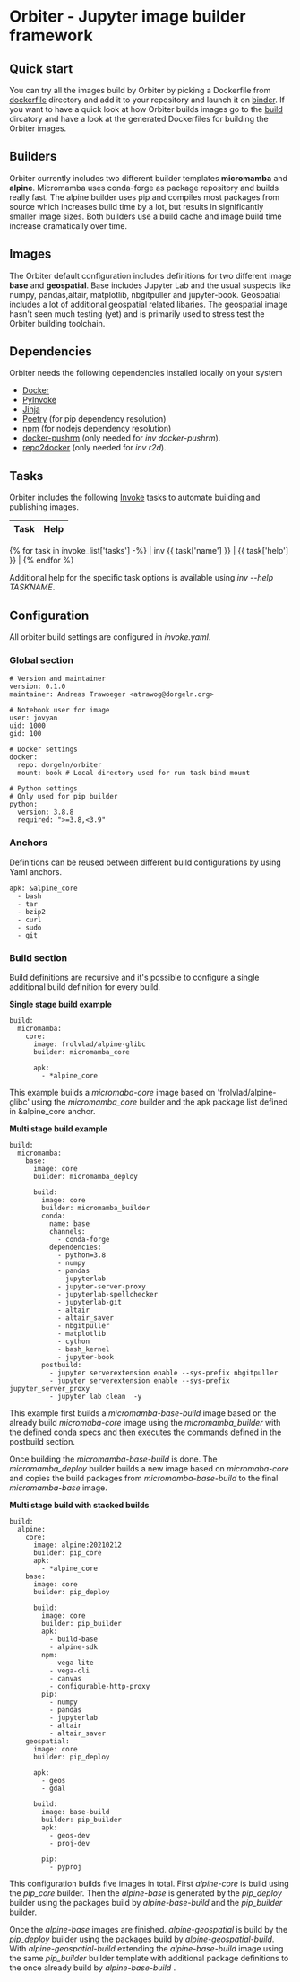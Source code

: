 # Orbiter - Jupyter image builder framework

## Quick start

You can try all the images build by Orbiter by picking a Dockerfile from [dockerfile](https://github.com/dorgeln/orbiter/tree/main/dockerfiles) directory and add it to your repository and launch it on [binder](https://mybinder.org).
If you want to have a quick look at how Orbiter builds images go to the [build](https://github.com/dorgeln/orbiter/tree/main/build) dircatory and have a look at the generated Dockerfiles for building the Orbiter images.


## Builders

Orbiter currently includes two different builder templates **micromamba** and **alpine**. Micromamba uses conda-forge as package repository and builds really fast. The alpine builder uses pip and compiles most packages from source which increases build time by a lot, but results in significantly smaller image sizes. Both builders use a build cache and image build time increase dramatically over time.


## Images

The Orbiter default configuration includes definitions for two different image **base** and **geospatial**. Base includes Jupyter Lab and the usual suspects like numpy, pandas,altair, matplotlib, nbgitpuller and jupyter-book. Geospatial includes a lot of additional geospatial related libaries. The geospatial image hasn't seen much testing (yet) and is primarily used to stress test the Orbiter building toolchain.


## Dependencies

Orbiter needs the following dependencies installed locally on your system

* [Docker](https://www.docker.com/)
* [PyInvoke](http://www.pyinvoke.org/)
* [Jinja](https://jinja.palletsprojects.com/en/3.0.x/)
* [Poetry](https://python-poetry.org/) (for pip dependency resolution)
* [npm](https://www.npmjs.com/) (for nodejs dependency resolution)
* [docker-pushrm](https://github.com/christian-korneck/docker-pushrm) (only needed for *inv docker-pushrm*).
* [repo2docker](https://repo2docker.readthedocs.io/) (only needed for *inv r2d*).


## Tasks

Orbiter includes the following [Invoke](http://www.pyinvoke.org/) tasks to automate building and publishing images.

| Task | Help |
| --- | --- |
{% for task in invoke_list['tasks'] -%}
| inv {{ task['name'] }} | {{ task['help'] }} |
{% endfor %}

Additional help for the specific task options is available using *inv --help TASKNAME*.


## Configuration 

All orbiter build settings are configured in *invoke.yaml*. 

### Global section

```
# Version and maintainer
version: 0.1.0 
maintainer: Andreas Trawoeger <atrawog@dorgeln.org>

# Notebook user for image
user: jovyan
uid: 1000
gid: 100

# Docker settings
docker:
  repo: dorgeln/orbiter
  mount: book # Local directory used for run task bind mount

# Python settings
# Only used for pip builder
python:
  version: 3.8.8
  required: ">=3.8,<3.9"
```

### Anchors

Definitions can be reused between different build configurations by using Yaml anchors.

```
apk: &alpine_core
  - bash 
  - tar
  - bzip2 
  - curl 
  - sudo
  - git
```

### Build section

Build definitions are recursive and it's possible to configure a single additional build definition for every build.

**Single stage build example**

```
build:
  micromamba:
    core:
      image: frolvlad/alpine-glibc
      builder: micromamba_core

      apk: 
        - *alpine_core
```

This example builds a *micromaba-core* image based on 'frolvlad/alpine-glibc' using the *micromamba_core* builder and the apk package list defined in &alpine_core anchor.

**Multi stage build example**

```
build:
  micromamba:
    base:
      image: core   
      builder: micromamba_deploy

      build:
        image: core 
        builder: micromamba_builder
        conda:
          name: base
          channels:
            - conda-forge
          dependencies:
            - python=3.8 
            - numpy
            - pandas
            - jupyterlab
            - jupyter-server-proxy
            - jupyterlab-spellchecker
            - jupyterlab-git
            - altair
            - altair_saver
            - nbgitpuller
            - matplotlib
            - cython
            - bash_kernel
            - jupyter-book
        postbuild:
          - jupyter serverextension enable --sys-prefix nbgitpuller
          - jupyter serverextension enable --sys-prefix jupyter_server_proxy
          - jupyter lab clean  -y
```

This example first builds a *micromamba-base-build* image based on the already build *micromaba-core* image using the *micromamba_builder* with the defined conda specs and then executes the commands defined in the postbuild section.

Once building the *micromamba-base-build* is done. The *micromamba_deploy* builder builds a new image based on *micromaba-core* and copies the build packages from *micromamba-base-build* to the final *micromamba-base* image.

**Multi stage build with stacked builds**

```
build:
  alpine:
    core:
      image: alpine:20210212
      builder: pip_core
      apk:
        - *alpine_core 
    base:
      image: core   
      builder: pip_deploy

      build:
        image: core 
        builder: pip_builder
        apk: 
          - build-base
          - alpine-sdk
        npm:
          - vega-lite
          - vega-cli
          - canvas
          - configurable-http-proxy
        pip:
          - numpy
          - pandas
          - jupyterlab
          - altair
          - altair_saver
    geospatial:
      image: core
      builder: pip_deploy

      apk: 
        - geos
        - gdal

      build:
        image: base-build 
        builder: pip_builder
        apk: 
          - geos-dev
          - proj-dev

        pip: 
          - pyproj
```

This configuration builds five images in total. First *alpine-core* is build using the *pip_core* builder. Then the *alpine-base* is generated by the *pip_deploy* builder using the packages build by *alpine-base-build* and the *pip_builder* builder.

Once the *alpine-base* images are finished. *alpine-geospatial* is build by the *pip_deploy* builder using the packages build by *alpine-geospatial-build*. 
With  *alpine-geospatial-build* extending the *alpine-base-build* image using the same *pip_builder* builder template with additional package definitions to the once already build by *alpine-base-build* .

